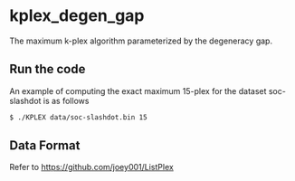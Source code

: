 # kplex_degen_gap
The maximum k-plex algorithm parameterized by the degeneracy gap.

## Run the code

An example of computing the exact maximum 15-plex for the dataset soc-slashdot is as follows

```sh
$ ./KPLEX data/soc-slashdot.bin 15
```

## Data Format

Refer to https://github.com/joey001/ListPlex

